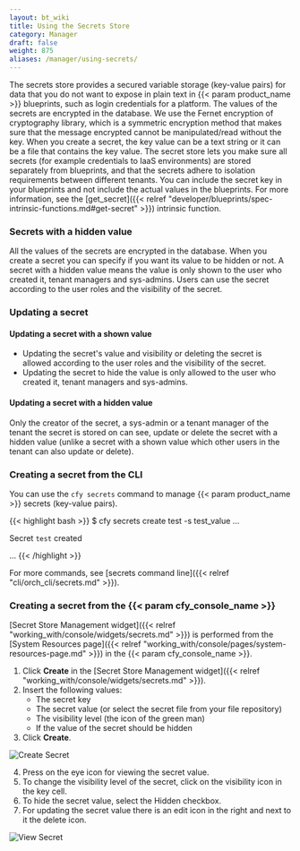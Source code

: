 ```yaml
---
layout: bt_wiki
title: Using the Secrets Store
category: Manager
draft: false
weight: 875
aliases: /manager/using-secrets/
---
```


The secrets store provides a secured variable storage (key-value pairs) for data that you do not want to expose in plain text in {{< param product_name >}} blueprints, such as login credentials for a platform.
The values of the secrets are encrypted in the database.
We use the Fernet encryption of cryptography library, which is a symmetric encryption method that makes sure that the message encrypted cannot be manipulated/read without the key.
When you create a secret, the key value can be a text string or it can be a file that contains the key value. The secret store lets you make sure all secrets (for example credentials to IaaS environments) are stored separately from blueprints, and that the secrets adhere to isolation requirements between different tenants. You can include the secret key in your blueprints and not include the actual values in the blueprints.
For more information, see the [get_secret]({{< relref "developer/blueprints/spec-intrinsic-functions.md#get-secret" >}}) intrinsic function.

### Secrets with a hidden value

All the values of the secrets are encrypted in the database. When you create a secret you can specify if you want its value to be hidden or not.
A secret with a hidden value means the value is only shown to the user who created it, tenant managers and sys-admins.
Users can use the secret according to the user roles and the visibility of the secret.


### Updating a secret

#### Updating a secret with a shown value

* Updating the secret's value and visibility or deleting the secret is allowed according to the user roles and the visibility of the secret.
* Updating the secret to hide the value is only allowed to the user who created it, tenant managers and sys-admins.

#### Updating a secret with a hidden value

Only the creator of the secret, a sys-admin or a tenant manager of the tenant the secret is stored on can see, update or delete the secret with a hidden value (unlike a secret with a shown value which other users in the tenant can also update or delete).

### Creating a secret from the CLI

You can use the `cfy secrets` command to manage {{< param product_name >}} secrets (key-value pairs).

{{< highlight  bash  >}}
$ cfy secrets create test -s test_value
...

Secret `test` created

...
{{< /highlight >}}

For more commands, see [secrets command line]({{< relref "cli/orch_cli/secrets.md" >}}).

### Creating a secret from the {{< param cfy_console_name >}}

[Secret Store Management widget]({{< relref "working_with/console/widgets/secrets.md" >}})  is performed from the [System Resources page]({{< relref "working_with/console/pages/system-resources-page.md" >}})  in the {{< param cfy_console_name >}}.

1. Click **Create** in the [Secret Store Management widget]({{< relref "working_with/console/widgets/secrets.md" >}}).
2. Insert the following values:
    * The secret key
    * The secret value (or select the secret file from your file repository)
    * The visibility level (the icon of the green man)
    * If the value of the secret should be hidden
3. Click **Create**.

![Create Secret]( /images/manager/create_secret_dialog.png )

4. Press on the eye icon for viewing the secret value.
5. To change the visibility level of the secret, click on the visibility icon in the key cell.
7. To hide the secret value, select the Hidden checkbox.
8. For updating the secret value there is an edit icon in the right and next to it the delete icon.

![View Secret]( /images/manager/secret_management.png )
